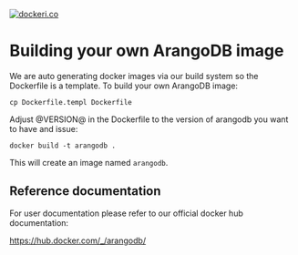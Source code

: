 
[![dockeri.co](http://dockeri.co/image/_/arangodb)](https://registry.hub.docker.com/_/arangodb/)

# Building your own ArangoDB image

We are auto generating docker images via our build system so the Dockerfile is a template. To build your own ArangoDB image:

```console
cp Dockerfile.templ Dockerfile
```

Adjust @VERSION@ in the Dockerfile to the version of arangodb you want to have and issue:

```console
docker build -t arangodb .
```

This will create an image named `arangodb`.

## Reference documentation

For user documentation please refer to our official docker hub documentation:

https://hub.docker.com/_/arangodb/
